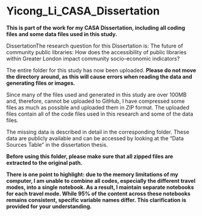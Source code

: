 # Yicong_Li_CASA_Dissertation

**This is part of the work for my CASA Dissertation, including all coding files and some data files used in this study.**

DissertationThe research question for this Dissertation is: The future of community public libraries: How does the accessibility of public libraries within Greater London impact community socio-economic indicators?

The entire folder for this study has now been uploaded. **Please do not move the directory around, as this will cause errors when reading the data and generating files or images.**

Since many of the files used and generated in this study are over 100MB and, therefore, cannot be uploaded to GitHub, I have compressed some files as much as possible and uploaded them in ZIP format. The uploaded files contain all of the code files used in this research and some of the data files. 

The missing data is described in detail in the corresponding folder. These data are publicly available and can be accessed by looking at the “Data Sources Table” in the dissertation thesis.

**Before using this folder, please make sure that all zipped files are extracted to the original path.**

**There is one point to highlight: due to the memory limitations of my computer, I am unable to combine all codes, especially the different travel modes, into a single notebook. As a result, I maintain separate notebooks for each travel mode. While 95% of the content across these notebooks remains consistent, specific variable names differ. This clarification is provided for your understanding.**

